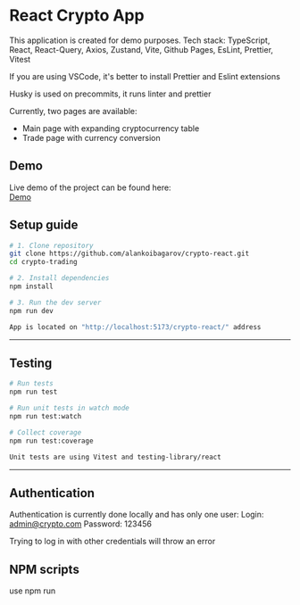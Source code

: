 # React Crypto App

This application is created for demo purposes.
Tech stack: TypeScript, React, React-Query, Axios, Zustand, Vite, Github Pages, EsLint, Prettier, Vitest

If you are using VSCode, it's better to install Prettier and Eslint extensions

Husky is used on precommits, it runs linter and prettier

Currently, two pages are available:

- Main page with expanding cryptocurrency table
- Trade page with currency conversion

## Demo
Live demo of the project can be found here:  
[Demo](https://alankoibagarov.github.io/crypto-react/)

## Setup guide

```bash
# 1. Clone repository
git clone https://github.com/alankoibagarov/crypto-react.git
cd crypto-trading

# 2. Install dependencies
npm install

# 3. Run the dev server
npm run dev

App is located on "http://localhost:5173/crypto-react/" address
```
---

## Testing

```bash
# Run tests
npm run test

# Run unit tests in watch mode
npm run test:watch

# Collect coverage
npm run test:coverage

Unit tests are using Vitest and testing-library/react
```
---

## Authentication

Authentication is currently done locally and has only one user:
Login: admin@crypto.com
Password: 123456

Trying to log in with other credentials will throw an error

## NPM scripts
use npm run <script>

```bash
"dev": #Run Development mode
"build": #Build the project in /dist folder
"lint": #Run ESLint manually
"format": #Run Prettier manually
"preview": #Preview the application in Production mode
"predeploy": #Build the project for deploy on Github Pages,
"deploy": #Deploy on GitHub Pages
"test": #Run unit tests
"test:watch": #Run unit tests in watch mode
"test:coverage": #Collect coverage from all the code, results will be in /coverage folder
```
---

## Environment variables

#### VITE_ENCRYPTION_KEY - used for encryption of user data (use 32-byte key)
#### VITE_CRYPTO_API_KEY - API key for [Coingecko](https://www.coingecko.com/). You can generate a free demo key to access API.
#### VITE_CRYPTO_API_LINK - link to crypto API
---

## Technology choices

#### TypeScript:
- **Pros**: TypeScript, in comparison with Javascript, has static code analysis, which allows to catch errors without running the code. Also property typing allows to write more scalable code and know the code structure better
- **Cons**: Requires more code writing to type all the properties and interfaces

#### React:
- **Pros**: React is the most popular library for building interfaces. It can be used to build mobile applications in a form of React Native. Large community and a lot of packages on NPM
- **Cons**: Can get complex in large apps. Also not so strict to code styling as frontend frameworks, so without any conventions and rules it can get messy

#### Vite:
- **Pros**: Fast startup and hot reload, which improves the development speed, especially on large projects
- **Cons**: Not so much tools, compared to Webpack

#### Zustand:
- **Pros**: Modular store management system, easy to implement and use
- **Cons**: Can be complex, when intersection between different stores is needed

#### React Query:
- **Pros**: Handles async data fetching with caching, background updates, and retries
- **Cons**: Need to spend time on proper configuration. Not so flexible compared to self-written solution

#### CSS Modules:
- **Pros**: CSS Modules allow you to create scoped and modular styles by default, which avoids global class name collisions. This is especially useful in large applications where many components are styled independently
- **Cons**: CSS selectors and have the same name in different scoped component styles, so it can be difficult to global search for a specific selector 

#### Vitest:
- **Pros**: Modern analogue of Jest, simpler usage and faster performance

## Project folder structure


```
src/
├── components/       # Reusable components, that be implemented on pages
├── pages/            # All the pages, that can be used as routes in application (for ex. Home and Trade)
├── layouts/          # Page layouts, that routes are wrapped in (for ex. dashboard layout, landing page layout, etc.)
├── store/            # Store management modules
├── const/            # Where all hardcoded data is stored, for example lists
├── routing/          # Routing tools and components, such as protected route
├── assets/           # Where we store static files, images
├── enums/            # All the global enums
├── api/              # Where all endpoints are located
├── test/             # Test config
├── utils/            # Contains utilitary functions for different cases(validation, array, object, string, number methods, etc.)
├── App.tsx
├── main.tsx
```

---

##  Assumptions & Trade-offs

### Assumptions:
- CoinGecko API is used, enough for demo, but limited
- Only 1 user is present at the moment, login and password are encrypted, using the key from .env
- User session is stored in LocalStorage
- Buy/Sell functionality invokes toasts or opens login modal if user is unauthorized
- Trade page allows user to see conversion value from selected cryptocurrency to fiat and vice versa
- Coin dropdown on Trade page shows only 100 coins, probably better to use most popular/supported coins in the future

### Trade-offs:
- Session is stored locally only in browser that user uses at the moment, so when cache is cleared, no data remains. 
- Fake security with crypto-js library, for demo only until backend is connected
- No real design code, so UI was developed intuitively. It's better to have design in the tools, such as Figma first
- Based on project size, we may need to adjust project folder structure, in order to split the code more or less.
- Easy form validation. Library or self-written solution should be implemented in the future
- No user roles and permissions. All functionality is available to all users atm.
- No mobile, tablet adaptivity. Should take a look if needed in the future
---

## License

This project is licensed under the MIT License.

© 2025 Alan Koibagarov. You are free to use, modify, and distribute this project under the terms of the MIT license.



